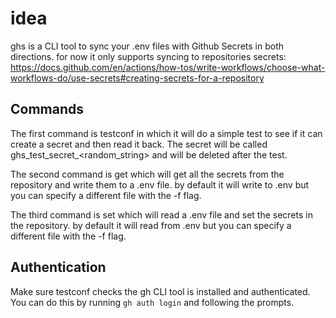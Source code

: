 # idea

ghs is a CLI tool to sync your .env files with Github Secrets in both directions. for now it only supports syncing to repositories secrets: https://docs.github.com/en/actions/how-tos/write-workflows/choose-what-workflows-do/use-secrets#creating-secrets-for-a-repository 

## Commands 

The first command is testconf in which it will do a simple test to see if it can create a secret and then read it back. The secret will be called ghs_test_secret_<random_string>    and will be deleted after the test.

The second command is get which will get all the secrets from the repository and write them to a .env file. by default it will write to .env but you can specify a different file with the -f flag.

The third command is set which will read a .env file and set the secrets in the repository. by default it will read from .env but you can specify a different file with the -f flag.

## Authentication

Make sure testconf checks the gh CLI tool is installed and authenticated. You can do this by running `gh auth login` and following the prompts.






